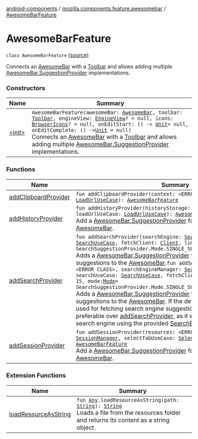 [android-components](../../index.md) / [mozilla.components.feature.awesomebar](../index.md) / [AwesomeBarFeature](./index.md)

# AwesomeBarFeature

`class AwesomeBarFeature` [(source)](https://github.com/mozilla-mobile/android-components/blob/master/components/feature/awesomebar/src/main/java/mozilla/components/feature/awesomebar/AwesomeBarFeature.kt#L30)

Connects an [AwesomeBar](../../mozilla.components.concept.awesomebar/-awesome-bar/index.md) with a [Toolbar](../../mozilla.components.concept.toolbar/-toolbar/index.md) and allows adding multiple [AwesomeBar.SuggestionProvider](../../mozilla.components.concept.awesomebar/-awesome-bar/-suggestion-provider/index.md) implementations.

### Constructors

| Name | Summary |
|---|---|
| [&lt;init&gt;](-init-.md) | `AwesomeBarFeature(awesomeBar: `[`AwesomeBar`](../../mozilla.components.concept.awesomebar/-awesome-bar/index.md)`, toolbar: `[`Toolbar`](../../mozilla.components.concept.toolbar/-toolbar/index.md)`, engineView: `[`EngineView`](../../mozilla.components.concept.engine/-engine-view/index.md)`? = null, icons: `[`BrowserIcons`](../../mozilla.components.browser.icons/-browser-icons/index.md)`? = null, onEditStart: () -> `[`Unit`](https://kotlinlang.org/api/latest/jvm/stdlib/kotlin/-unit/index.html)` = null, onEditComplete: () -> `[`Unit`](https://kotlinlang.org/api/latest/jvm/stdlib/kotlin/-unit/index.html)` = null)`<br>Connects an [AwesomeBar](../../mozilla.components.concept.awesomebar/-awesome-bar/index.md) with a [Toolbar](../../mozilla.components.concept.toolbar/-toolbar/index.md) and allows adding multiple [AwesomeBar.SuggestionProvider](../../mozilla.components.concept.awesomebar/-awesome-bar/-suggestion-provider/index.md) implementations. |

### Functions

| Name | Summary |
|---|---|
| [addClipboardProvider](add-clipboard-provider.md) | `fun addClipboardProvider(context: <ERROR CLASS>, loadUrlUseCase: `[`LoadUrlUseCase`](../../mozilla.components.feature.session/-session-use-cases/-load-url-use-case/index.md)`): `[`AwesomeBarFeature`](./index.md) |
| [addHistoryProvider](add-history-provider.md) | `fun addHistoryProvider(historyStorage: `[`HistoryStorage`](../../mozilla.components.concept.storage/-history-storage/index.md)`, loadUrlUseCase: `[`LoadUrlUseCase`](../../mozilla.components.feature.session/-session-use-cases/-load-url-use-case/index.md)`): `[`AwesomeBarFeature`](./index.md)<br>Add a [AwesomeBar.SuggestionProvider](../../mozilla.components.concept.awesomebar/-awesome-bar/-suggestion-provider/index.md) for browsing history to the [AwesomeBar](../../mozilla.components.concept.awesomebar/-awesome-bar/index.md). |
| [addSearchProvider](add-search-provider.md) | `fun addSearchProvider(searchEngine: `[`SearchEngine`](../../mozilla.components.browser.search/-search-engine/index.md)`, searchUseCase: `[`SearchUseCase`](../../mozilla.components.feature.search/-search-use-cases/-search-use-case/index.md)`, fetchClient: `[`Client`](../../mozilla.components.concept.fetch/-client/index.md)`, limit: `[`Int`](https://kotlinlang.org/api/latest/jvm/stdlib/kotlin/-int/index.html)` = 15, mode: `[`Mode`](../../mozilla.components.feature.awesomebar.provider/-search-suggestion-provider/-mode/index.md)` = SearchSuggestionProvider.Mode.SINGLE_SUGGESTION): `[`AwesomeBarFeature`](./index.md)<br>Adds a [AwesomeBar.SuggestionProvider](../../mozilla.components.concept.awesomebar/-awesome-bar/-suggestion-provider/index.md) for search engine suggestions to the [AwesomeBar](../../mozilla.components.concept.awesomebar/-awesome-bar/index.md).`fun addSearchProvider(context: <ERROR CLASS>, searchEngineManager: `[`SearchEngineManager`](../../mozilla.components.browser.search/-search-engine-manager/index.md)`, searchUseCase: `[`SearchUseCase`](../../mozilla.components.feature.search/-search-use-cases/-search-use-case/index.md)`, fetchClient: `[`Client`](../../mozilla.components.concept.fetch/-client/index.md)`, limit: `[`Int`](https://kotlinlang.org/api/latest/jvm/stdlib/kotlin/-int/index.html)` = 15, mode: `[`Mode`](../../mozilla.components.feature.awesomebar.provider/-search-suggestion-provider/-mode/index.md)` = SearchSuggestionProvider.Mode.SINGLE_SUGGESTION): `[`AwesomeBarFeature`](./index.md)<br>Adds a [AwesomeBar.SuggestionProvider](../../mozilla.components.concept.awesomebar/-awesome-bar/-suggestion-provider/index.md) for search engine suggestions to the [AwesomeBar](../../mozilla.components.concept.awesomebar/-awesome-bar/index.md). If the default search engine is to be used for fetching search engine suggestions then this method is preferable over [addSearchProvider](add-search-provider.md), as it will lazily load the default search engine using the provided [SearchEngineManager](../../mozilla.components.browser.search/-search-engine-manager/index.md). |
| [addSessionProvider](add-session-provider.md) | `fun addSessionProvider(resources: <ERROR CLASS>, sessionManager: `[`SessionManager`](../../mozilla.components.browser.session/-session-manager/index.md)`, selectTabUseCase: `[`SelectTabUseCase`](../../mozilla.components.feature.tabs/-tabs-use-cases/-select-tab-use-case/index.md)`): `[`AwesomeBarFeature`](./index.md)<br>Add a [AwesomeBar.SuggestionProvider](../../mozilla.components.concept.awesomebar/-awesome-bar/-suggestion-provider/index.md) for "Open tabs" to the [AwesomeBar](../../mozilla.components.concept.awesomebar/-awesome-bar/index.md). |

### Extension Functions

| Name | Summary |
|---|---|
| [loadResourceAsString](../../mozilla.components.support.test.file/kotlin.-any/load-resource-as-string.md) | `fun `[`Any`](https://kotlinlang.org/api/latest/jvm/stdlib/kotlin/-any/index.html)`.loadResourceAsString(path: `[`String`](https://kotlinlang.org/api/latest/jvm/stdlib/kotlin/-string/index.html)`): `[`String`](https://kotlinlang.org/api/latest/jvm/stdlib/kotlin/-string/index.html)<br>Loads a file from the resources folder and returns its content as a string object. |
